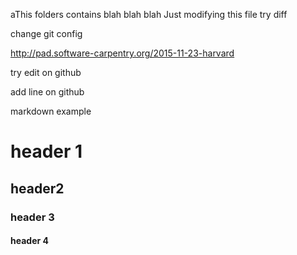 aThis folders contains blah blah blah
Just modifying this file
try diff

change git config

http://pad.software-carpentry.org/2015-11-23-harvard

try edit on github

add line on github

markdown example
# header 1
## header2
### header 3
#### header 4

